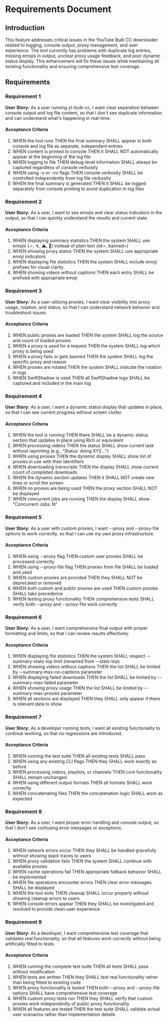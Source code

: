 # Requirements Document

## Introduction

This feature addresses critical issues in the YouTube Bulk CC downloader related to logging, console output, proxy management, and user experience. The tool currently has problems with duplicate log entries, missing emojis in output, unclear proxy usage feedback, and poor dynamic status display. This enhancement will fix these issues while maintaining all existing functionality and ensuring comprehensive test coverage.

## Requirements

### Requirement 1

**User Story:** As a user running yt-bulk-cc, I want clear separation between console output and log file content, so that I don't see duplicate information and can understand what's happening in real-time.

#### Acceptance Criteria

1. WHEN the tool runs THEN the final summary SHALL appear in both console and log file as separate, independent entries
2. WHEN content is printed to console THEN it SHALL NOT automatically appear at the beginning of the log file
3. WHEN logging to file THEN debug-level information SHALL always be captured regardless of console verbosity
4. WHEN using -v or -vv flags THEN console verbosity SHALL be controlled independently from log file verbosity
5. WHEN the final summary is generated THEN it SHALL be logged separately from console printing to avoid duplication in log files

### Requirement 2

**User Story:** As a user, I want to see emojis and clear status indicators in the output, so that I can quickly understand the results and current state.

#### Acceptance Criteria

1. WHEN displaying summary statistics THEN the system SHALL use emojis (✓, ↯, ⚠, 🚫) instead of plain text (ok=, banned=)
2. WHEN showing proxy status THEN the system SHALL use appropriate emoji indicators
3. WHEN displaying file statistics THEN the system SHALL include emoji prefixes for visual clarity
4. WHEN showing videos without captions THEN each entry SHALL be prefixed with appropriate emoji

### Requirement 3

**User Story:** As a user utilizing proxies, I want clear visibility into proxy usage, rotation, and status, so that I can understand network behavior and troubleshoot issues.

#### Acceptance Criteria

1. WHEN public proxies are loaded THEN the system SHALL log the source and count of loaded proxies
2. WHEN a proxy is used for a request THEN the system SHALL log which proxy is being used
3. WHEN a proxy fails or gets banned THEN the system SHALL log the specific proxy and reason
4. WHEN proxies are rotated THEN the system SHALL indicate the rotation in logs
5. WHEN SwiftShadow is used THEN all SwiftShadow logs SHALL be captured and included in the main log

### Requirement 4

**User Story:** As a user, I want a dynamic status display that updates in place, so that I can see current progress without screen clutter.

#### Acceptance Criteria

1. WHEN the tool is running THEN there SHALL be a dynamic status section that updates in place using Rich or equivalent
2. WHEN processing videos THEN the status SHALL show current task without reprinting (e.g., "Status: doing XYZ...")
3. WHEN using proxies THEN the dynamic display SHALL show list of proxies in use with their identifiers
4. WHEN downloading transcripts THEN the display SHALL show current count of completed downloads
5. WHEN the dynamic section updates THEN it SHALL NOT create new lines or scroll the screen
6. WHEN no proxies are being used THEN the proxy section SHALL NOT be displayed
7. WHEN concurrent jobs are running THEN the display SHALL show "Concurrent Jobs: N"

### Requirement 5

**User Story:** As a user with custom proxies, I want --proxy and --proxy-file options to work correctly, so that I can use my own proxy infrastructure.

#### Acceptance Criteria

1. WHEN using --proxy flag THEN custom user proxies SHALL be processed correctly
2. WHEN using --proxy-file flag THEN proxies from file SHALL be loaded and used
3. WHEN custom proxies are provided THEN they SHALL NOT be deprecated or removed
4. WHEN both custom and public proxies are used THEN custom proxies SHALL take precedence
5. WHEN testing proxy functionality THEN comprehensive tests SHALL verify both --proxy and --proxy-file work correctly

### Requirement 6

**User Story:** As a user, I want comprehensive final output with proper formatting and limits, so that I can review results effectively.

#### Acceptance Criteria

1. WHEN displaying file statistics THEN the system SHALL respect --summary-stats-top limit (renamed from --stats-top)
2. WHEN showing videos without captions THEN the list SHALL be limited by --summary-max-no-captions parameter
3. WHEN displaying failed downloads THEN the list SHALL be limited by --summary-max-failed parameter
4. WHEN showing proxy usage THEN the list SHALL be limited by --summary-max-proxies parameter
5. WHEN all sections are displayed THEN they SHALL only appear if there is relevant data to show

### Requirement 7

**User Story:** As a developer running tests, I want all existing functionality to continue working, so that no regressions are introduced.

#### Acceptance Criteria

1. WHEN running the test suite THEN all existing tests SHALL pass
2. WHEN using any existing CLI flags THEN they SHALL work exactly as before
3. WHEN processing videos, playlists, or channels THEN core functionality SHALL remain unchanged
4. WHEN using different output formats THEN all formats SHALL work correctly
5. WHEN concatenating files THEN the concatenation logic SHALL work as expected

### Requirement 8

**User Story:** As a user, I want proper error handling and console output, so that I don't see confusing error messages or exceptions.

#### Acceptance Criteria

1. WHEN network errors occur THEN they SHALL be handled gracefully without showing stack traces to users
2. WHEN proxy validation fails THEN the system SHALL continue with available proxies
3. WHEN cache operations fail THEN appropriate fallback behavior SHALL be implemented
4. WHEN file operations encounter errors THEN clear error messages SHALL be displayed
5. WHEN the tool exits THEN cleanup SHALL occur properly without showing cleanup errors to users
6. WHEN console errors appear THEN they SHALL be investigated and resolved to provide clean user experience

### Requirement 9

**User Story:** As a developer, I want comprehensive test coverage that validates real functionality, so that all features work correctly without being artificially fitted to tests.

#### Acceptance Criteria

1. WHEN running the complete test suite THEN all tests SHALL pass without modification
2. WHEN tests are written THEN they SHALL test real functionality rather than being fitted to existing code
3. WHEN proxy functionality is tested THEN both --proxy and --proxy-file options SHALL have comprehensive test coverage
4. WHEN custom proxy tests run THEN they SHALL verify that custom proxies work independently of public proxy functionality
5. WHEN all features are tested THEN the test suite SHALL validate actual user scenarios rather than implementation details